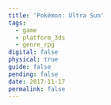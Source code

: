 ```yaml
---
title: 'Pokémon: Ultra Sun'
tags:
  - game
  - platform_3ds
  - genre_rpg
digital: false
physical: true
guide: false
pending: false
date: 2017-11-17
permalink: false
---
```

